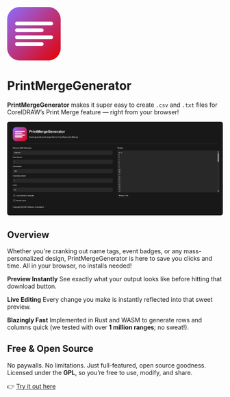 <img src="assets/icons/pmg_icon.svg" width="125">

# PrintMergeGenerator

**PrintMergeGenerator** makes it super easy to create `.csv` and `.txt` files for CorelDRAW’s Print Merge feature — right from your browser!

<img src="assets/screenshots/demo.png" width="auto" style="border-radius: 5px">

## Overview

Whether you're cranking out name tags, event badges, or any mass-personalized design, PrintMergeGenerator is here to save you clicks and time. All in your browser, no installs needed!

**Preview Instantly**
See exactly what your output looks like before hitting that download button.

**Live Editing**
Every change you make is instantly reflected into that sweet preview.

**Blazingly Fast**
Implemented in Rust and WASM to generate rows and columns quick (we tested with over **1 million ranges**; no sweat!).

## Free & Open Source

No paywalls. No limitations. Just full-featured, open source goodness.
Licensed under the **GPL**, so you’re free to use, modify, and share.

👉 [Try it out here](https://mpsoftwarefoundation.github.io/PrintMergeGenerator/)
